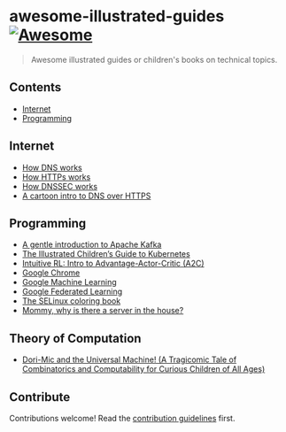 # awesome-illustrated-guides [![Awesome](https://awesome.re/badge.svg)](https://awesome.re)

> Awesome illustrated guides or children's books on technical topics.

## Contents

- [Internet](#internet)
- [Programming](#programming)

## Internet

- [How DNS works](https://howdns.works/)
- [How HTTPs works](https://howhttps.works/)
- [How DNSSEC works](https://howdnssec.works/)
- [A cartoon intro to DNS over HTTPS](https://hacks.mozilla.org/2018/05/a-cartoon-intro-to-dns-over-https/)

## Programming

- [A gentle introduction to Apache Kafka](https://www.gentlydownthe.stream/)
- [The Illustrated Children’s Guide to Kubernetes](https://www.cncf.io/the-childrens-illustrated-guide-to-kubernetes/)
- [Intuitive RL: Intro to Advantage-Actor-Critic (A2C)](https://medium.com/hackernoon/intuitive-rl-intro-to-advantage-actor-critic-a2c-4ff545978752)
- [Google Chrome](https://www.google.com/googlebooks/chrome/)
- [Google Machine Learning](https://cloud.google.com/products/ai/ml-comic-1)
- [Google Federated Learning](https://federated.withgoogle.com/)
- [The SELinux coloring book](https://people.redhat.com/duffy/selinux/selinux-coloring-book_A4-Stapled.pdf)
- [Mommy, why is there a server in the house?](https://imgur.com/gallery/kvATA)

## Theory of Computation

 - [Dori-Mic and the Universal Machine! (A Tragicomic Tale of Combinatorics and Computability for Curious Children of All Ages)](https://dori-mic.org/)
 
## Contribute

Contributions welcome! Read the [contribution guidelines](CONTRIBUTING.md) first.
